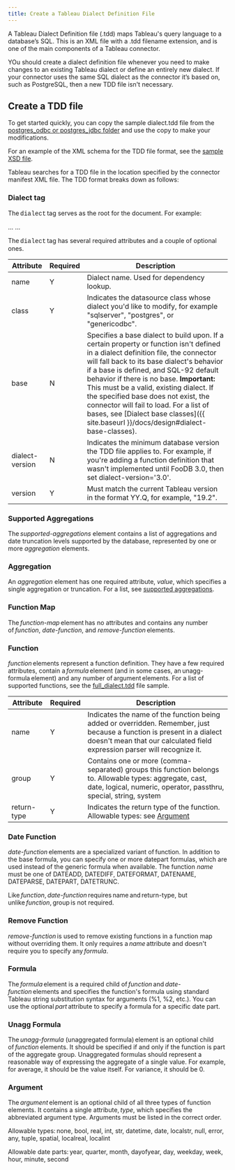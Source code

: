 ```yaml
---
title: Create a Tableau Dialect Definition File 
---
```


A Tableau Dialect Definition file (.tdd) maps Tableau's query language to a database’s SQL. This is an XML file with a .tdd filename extension, and is one of the main components of a Tableau connector. 

YOu should create a dialect definition file whenever you need to make changes to an existing Tableau dialect or define an entirely new dialect. If your connector uses the same SQL dialect as the connector it’s based on, such as PostgreSQL, then a new  TDD file isn't necessary. 

## Create a TDD file 

To get started quickly, you can copy the sample dialect.tdd file from the [postgres_odbc or postgres_jdbc folder](https://github.com/tableau/connector-plugin-sdk/tree/master/samples/plugins) and use the copy to make your modifications. 

For an example of the XML schema for the TDD file format, see the [sample XSD file](https://github.com/tableau/connector-plugin-sdk/blob/master/validation/tdd_latest.xsd).

Tableau searches for a TDD file in the location specified by the connector manifest XML file. The TDD format breaks down as follows: 

### Dialect tag

The <span style="font-family: courier new">dialect</span> tag serves as the root for the document. For example:

...
<dialect
   name='CustomDialect'
   class='postgres'
   version='2020.2'>
...

The <span style="font-family: courier new">dialect</span> tag has several required attributes and a couple of optional ones. 

Attribute | Required | Description 
-|-|- 
name | Y | Dialect name. Used for dependency lookup. 
class | Y | Indicates the datasource class whose dialect you'd like to modify, for example "sqlserver", "postgres", or "genericodbc". 
base | N | Specifies a base dialect to build upon. If a certain property or function isn't defined in a dialect definition file, the connector will fall back to its base dialect's behavior if a base is defined, and SQL-92 default behavior if there is no base. **Important:** This must be a valid, existing dialect. If the specified base does not exist, the connector will fail to load. For a list of bases, see [Dialect base classes]({{ site.baseurl }}/docs/design#dialect-base-classes). 
dialect-version | N | Indicates the minimum database version the TDD file applies to. For example, if you're adding a function definition that wasn't implemented until FooDB 3.0, then set dialect-version='3.0'. 
version | Y | Must match the current Tableau version in the format YY.Q, for example, "19.2". 


### Supported Aggregations 

The *supported-aggregations* element contains a list of aggregations and date truncation levels supported by the database, represented by one or more *aggregation* elements. 

### Aggregation 

An *aggregation* element has one required attribute, *value*, which specifies a single aggregation or truncation. For a list, see [supported aggregations](https://github.com/tableau/connector-plugin-sdk/blob/master/samples/components/dialects/Annotated.tdd#L1051). 

### Function Map 

The *function-map* element has no attributes and contains any number of *function*, *date-function*, and *remove-function* elements. 

### Function 

*function* elements represent a function definition. They have a few required attributes, contain a *formula* element (and in some cases, an unagg-formula element) and any number of argument elements. For a list of supported functions, see the [full_dialect.tdd](https://github.com/tableau/connector-plugin-sdk/blob/master/samples/components/dialects/full_dialect.tdd) file sample. 

 

Attribute | Required | Description 
-|-|-
name | Y | Indicates the name of the function being added or overridden. Remember, just because a function is present in a dialect doesn't mean that our calculated field expression parser will recognize it. 
group | Y | Contains one or more (comma-separated) groups this function belongs to. Allowable types: aggregate, cast, date, logical, numeric, operator, passthru, special, string, system 
return-type | Y | Indicates the return type of the function. Allowable types: see [Argument](#Argument) 

### Date Function 

*date-function* elements are a specialized variant of function. In addition to the base formula, you can specify one or more datepart formulas, which are used instead of the generic formula when available. 
The function *name* must be one of DATEADD, DATEDIFF, DATEFORMAT, DATENAME, DATEPARSE, DATEPART, DATETRUNC.

Like *function*, *date-function* requires name and return-type, but unlike *function*, group is not required. 

### Remove Function 

*remove-function* is used to remove existing functions in a function map without overriding them. It only requires a *name* attribute and doesn't require you to specify any *formula*. 

### Formula 

The *formula* element is a required child of *function* and *date-function* elements and specifies the function's formula using standard Tableau string substitution syntax for arguments (%1, %2, etc.). You can use the optional *part* attribute to specify a formula for a specific date part. 

### Unagg Formula 

The *unagg-formula* (unaggregated formula) element is an optional child of *function* elements. It should be specified if and only if the function is part of the aggregate group. Unaggregated formulas should represent a reasonable way of expressing the aggregate of a single value. For example, for average, it should be the value itself. For variance, it should be 0. 

### Argument 

The *argument* element is an optional child of all three types of function elements. It contains a single attribute, *type*, which specifies the abbreviated argument type. Arguments must be listed in the correct order. 

Allowable types: none, bool, real, int, str, datetime, date, localstr, null, error, any, tuple, spatial, localreal, localint 

Allowable date parts: year, quarter, month, dayofyear, day, weekday, week, hour, minute, second 

